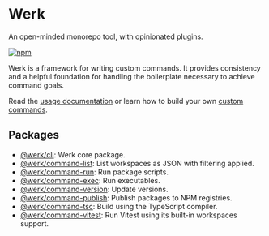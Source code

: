 # Werk

An open-minded monorepo tool, with opinionated plugins.

[![npm](https://img.shields.io/npm/v/@werk/cli?label=NPM)](https://www.npmjs.com/package/@werk/cli)

Werk is a framework for writing custom commands. It provides consistency and a helpful foundation for handling the boilerplate necessary to achieve command goals.

Read the [usage documentation](packages/werk/README.md) or learn how to build your own [custom commands](packages/werk/README_CUSTOM_COMMANDS.md).

## Packages

- [@werk/cli](packages/werk/README.md): Werk core package.
- [@werk/command-list](packages/werk-command-list/README.md): List workspaces as JSON with filtering applied.
- [@werk/command-run](packages/werk-command-run/README.md): Run package scripts.
- [@werk/command-exec](packages/werk-command-exec/README.md): Run executables.
- [@werk/command-version](packages/werk-command-version/README.md): Update versions.
- [@werk/command-publish](packages/werk-command-publish/README.md): Publish packages to NPM registries.
- [@werk/command-tsc](packages/werk-command-tsc/README.md): Build using the TypeScript compiler.
- [@werk/command-vitest](packages/werk-command-vitest/README.md): Run Vitest using its built-in workspaces support.
